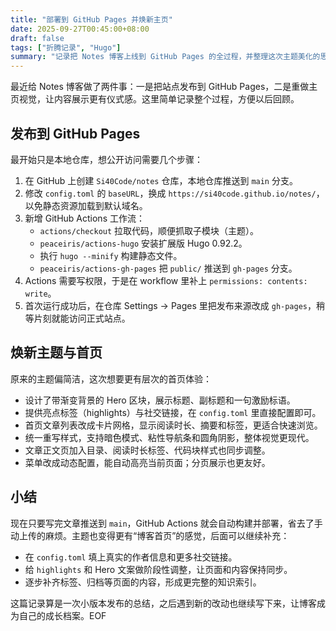 ```yaml
---
title: "部署到 GitHub Pages 并焕新主页"
date: 2025-09-27T00:45:00+08:00
draft: false
tags: ["折腾记录", "Hugo"]
summary: "记录把 Notes 博客上线到 GitHub Pages 的全过程，并整理这次主题美化的思路。"
---
```


最近给 Notes 博客做了两件事：一是把站点发布到 GitHub Pages，二是重做主页视觉，让内容展示更有仪式感。这里简单记录整个过程，方便以后回顾。

## 发布到 GitHub Pages

最开始只是本地仓库，想公开访问需要几个步骤：

1. 在 GitHub 上创建 `Si40Code/notes` 仓库，本地仓库推送到 `main` 分支。
2. 修改 `config.toml` 的 `baseURL`，换成 `https://si40code.github.io/notes/`，以免静态资源加载到默认域名。
3. 新增 GitHub Actions 工作流：
   - `actions/checkout` 拉取代码，顺便抓取子模块（主题）。
   - `peaceiris/actions-hugo` 安装扩展版 Hugo 0.92.2。
   - 执行 `hugo --minify` 构建静态文件。
   - `peaceiris/actions-gh-pages` 把 `public/` 推送到 `gh-pages` 分支。
4. Actions 需要写权限，于是在 workflow 里补上 `permissions: contents: write`。
5. 首次运行成功后，在仓库 Settings → Pages 里把发布来源改成 `gh-pages`，稍等片刻就能访问正式站点。

## 焕新主题与首页

原来的主题偏简洁，这次想要更有层次的首页体验：

- 设计了带渐变背景的 Hero 区块，展示标题、副标题和一句激励标语。
- 提供亮点标签（highlights）与社交链接，在 `config.toml` 里直接配置即可。
- 首页文章列表改成卡片网格，显示阅读时长、摘要和标签，更适合快速浏览。
- 统一重写样式，支持暗色模式、粘性导航条和圆角阴影，整体视觉更现代。
- 文章正文页加入目录、阅读时长标签、代码块样式也同步调整。
- 菜单改成动态配置，能自动高亮当前页面；分页展示也更友好。

## 小结

现在只要写完文章推送到 `main`，GitHub Actions 就会自动构建并部署，省去了手动上传的麻烦。主题也变得更有“博客首页”的感觉，后面可以继续补充：

- 在 `config.toml` 填上真实的作者信息和更多社交链接。
- 给 `highlights` 和 Hero 文案做阶段性调整，让页面和内容保持同步。
- 逐步补齐标签、归档等页面的内容，形成更完整的知识索引。

这篇记录算是一次小版本发布的总结，之后遇到新的改动也继续写下来，让博客成为自己的成长档案。EOF
